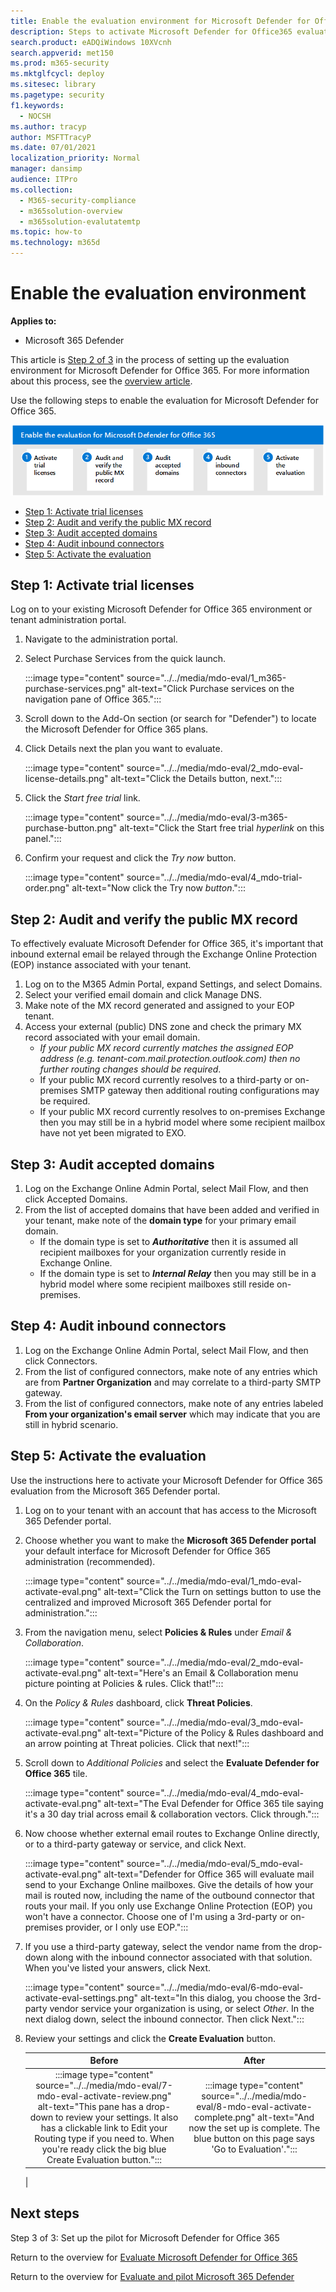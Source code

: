 ```yaml
---
title: Enable the evaluation environment for Microsoft Defender for Office 365 in your production environment
description: Steps to activate Microsoft Defender for Office365 evaluation, with trial licenses, MX record handling, & auditing of accepted domains and inbound connections.
search.product: eADQiWindows 10XVcnh
search.appverid: met150
ms.prod: m365-security
ms.mktglfcycl: deploy
ms.sitesec: library
ms.pagetype: security
f1.keywords: 
  - NOCSH
ms.author: tracyp
author: MSFTTracyP
ms.date: 07/01/2021
localization_priority: Normal
manager: dansimp
audience: ITPro
ms.collection: 
  - M365-security-compliance
  - m365solution-overview
  - m365solution-evalutatemtp
ms.topic: how-to
ms.technology: m365d
---
```


# Enable the evaluation environment

**Applies to:**
- Microsoft 365 Defender

This article is [Step 2 of 3](eval-defender-office-365-overview.md) in the process of setting up the evaluation environment for Microsoft Defender for Office 365. For more information about this process, see the [overview article](eval-defender-office-365-overview.md).

Use the following steps to enable the evaluation for Microsoft Defender for Office 365.

![Steps to enable Microsoft Defender for Office 365 in the Microsoft Defender evaluation environment.](../../media/defender/m365-defender-office-eval-enable-steps.png)

- [Step 1: Activate trial licenses](#step-1-activate-trial-licenses)
- [Step 2: Audit and verify the public MX record](#step-2-audit-and-verify-the-public-mx-record)
- [Step 3: Audit accepted domains](#step-3-audit-accepted-domains)
- [Step 4: Audit inbound connectors](#step-4-audit-inbound-connectors)
- [Step 5: Activate the evaluation](#step-5-activate-the-evaluation)

## Step 1: Activate trial licenses

Log on to your existing Microsoft Defender for Office 365 environment or tenant administration portal.

1. Navigate to the administration portal.
2. Select Purchase Services from the quick launch.

   :::image type="content" source="../../media/mdo-eval/1_m365-purchase-services.png" alt-text="Click Purchase services on the navigation pane of Office 365.":::

3. Scroll down to the Add-On section (or search for "Defender") to locate the Microsoft Defender for Office 365 plans.
4. Click Details next the plan you want to evaluate.

   :::image type="content" source="../../media/mdo-eval/2_mdo-eval-license-details.png" alt-text="Click the Details button, next.":::

5. Click the *Start free trial* link.

   :::image type="content" source="../../media/mdo-eval/3-m365-purchase-button.png" alt-text="Click the Start free trial *hyperlink* on this panel.":::

6. Confirm your request and click the *Try now* button.

   :::image type="content" source="../../media/mdo-eval/4_mdo-trial-order.png" alt-text="Now click the Try now *button*.":::

## Step 2: Audit and verify the public MX record

To effectively evaluate Microsoft Defender for Office 365, it's important that inbound external email be relayed through the Exchange Online Protection (EOP) instance associated with your tenant.

1. Log on to the M365 Admin Portal, expand Settings, and select Domains.
2. Select your verified email domain and click Manage DNS.
3. Make note of the MX record generated and assigned to your EOP tenant.
4. Access your external (public) DNS zone and check the primary MX record associated with your email domain.
    - *If your public MX record currently matches the assigned EOP address (e.g. tenant-com.mail.protection.outlook.com) then no further routing changes should be required*.
    - If your public MX record currently resolves to a third-party or on-premises SMTP gateway then additional routing configurations may be required.
    - If your public MX record currently resolves to on-premises Exchange then you may still be in a hybrid model where some recipient mailbox have not yet been migrated to EXO.

## Step 3: Audit accepted domains

1. Log on the Exchange Online Admin Portal, select Mail Flow, and then click Accepted Domains.
2. From the list of accepted domains that have been added and verified in your tenant, make note of the **domain type** for your primary email domain.
    - If the domain type is set to ***Authoritative*** then it is assumed all recipient mailboxes for your organization currently reside in Exchange Online.
    - If the domain type is set to ***Internal Relay*** then you may still be in a hybrid model where some recipient mailboxes still reside on-premises.

## Step 4: Audit inbound connectors

1. Log on the Exchange Online Admin Portal, select Mail Flow, and then click Connectors.
2. From the list of configured connectors, make note of any entries which are from **Partner Organization** and may correlate to a third-party SMTP gateway.
3. From the list of configured connectors, make note of any entries labeled **From your organization's email server** which may indicate that you are still in hybrid scenario.

## Step 5: Activate the evaluation

Use the instructions here to activate your Microsoft Defender for Office 365 evaluation from the Microsoft 365 Defender portal.

1. Log on to your tenant with an account that has access to the Microsoft 365 Defender portal.
2. Choose whether you want to make the **Microsoft 365 Defender portal** your default interface for Microsoft Defender for Office 365 administration (recommended).

   :::image type="content" source="../../media/mdo-eval/1_mdo-eval-activate-eval.png" alt-text="Click the Turn on settings button to use the centralized and improved Microsoft 365 Defender portal for administration.":::

3. From the navigation menu, select **Policies & Rules** under *Email & Collaboration*.

   :::image type="content" source="../../media/mdo-eval/2_mdo-eval-activate-eval.png" alt-text="Here's an Email & Collaboration menu picture pointing at Policies & rules. Click that!":::

4. On the *Policy & Rules* dashboard, click **Threat Policies**.

   :::image type="content" source="../../media/mdo-eval/3_mdo-eval-activate-eval.png" alt-text="Picture of the Policy & Rules dashboard and an arrow pointing at Threat policies. Click that next!":::

5. Scroll down to *Additional Policies* and select the **Evaluate Defender for Office 365** tile.

   :::image type="content" source="../../media/mdo-eval/4_mdo-eval-activate-eval.png" alt-text="The Eval Defender for Office 365 tile saying it's a 30 day trial across email & collaboration vectors. Click through.":::

6. Now choose whether external email routes to Exchange Online directly, or to a third-party gateway or service, and click Next.

   :::image type="content" source="../../media/mdo-eval/5_mdo-eval-activate-eval.png" alt-text="Defender for Office 365 will evaluate mail send to your Exchange Online mailboxes. Give the details of how your mail is routed now, including the name of the outbound connector that routs your mail. If you only use Exchange Online Protection (EOP) you won't have a connector. Choose one of I'm using a 3rd-party or on-premises provider, or I only use EOP.":::

7. If you use a third-party gateway, select the vendor name from the drop-down along with the inbound connector associated with that solution. When you've listed your answers, click Next.

   :::image type="content" source="../../media/mdo-eval/6-mdo-eval-activate-eval-settings.png" alt-text="In this dialog, you choose the 3rd-party vendor service your organization is using, or select *Other*. In the next dialog down, select the inbound connector. Then click Next.":::

8. Review your settings and click the **Create Evaluation** button.

   |Before|After|
   |:---:|:---:|
   |:::image type="content" source="../../media/mdo-eval/7-mdo-eval-activate-review.png" alt-text="This pane has a drop-down to review your settings. It also has a clickable link to Edit your Routing type if you need to. When you're ready click the big blue Create Evaluation button.":::|:::image type="content" source="../../media/mdo-eval/8-mdo-eval-activate-complete.png" alt-text="And now the set up is complete. The blue button on this page says 'Go to Evaluation'.":::|
   |

## Next steps

Step 3 of 3: Set up the pilot for Microsoft Defender for Office 365

Return to the overview for [Evaluate Microsoft Defender for Office 365](eval-defender-office-365-overview.md)

Return to the overview for [Evaluate and pilot Microsoft 365 Defender](eval-overview.md)
